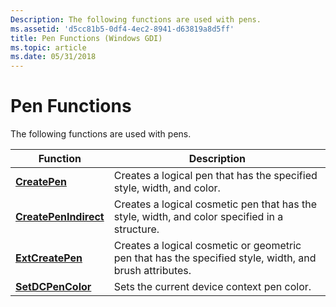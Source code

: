 ```yaml
---
Description: The following functions are used with pens.
ms.assetid: 'd5cc81b5-0df4-4ec2-8941-d63819a8d5ff'
title: Pen Functions (Windows GDI)
ms.topic: article
ms.date: 05/31/2018
---
```


# Pen Functions

The following functions are used with pens.



| Function                                       | Description                                                                                            |
|------------------------------------------------|--------------------------------------------------------------------------------------------------------|
| [**CreatePen**](/windows/desktop/api/Wingdi/nf-wingdi-createpen)                 | Creates a logical pen that has the specified style, width, and color.                                  |
| [**CreatePenIndirect**](/windows/desktop/api/Wingdi/nf-wingdi-createpenindirect) | Creates a logical cosmetic pen that has the style, width, and color specified in a structure.          |
| [**ExtCreatePen**](/windows/desktop/api/Wingdi/nf-wingdi-extcreatepen)           | Creates a logical cosmetic or geometric pen that has the specified style, width, and brush attributes. |
| [**SetDCPenColor**](/windows/desktop/api/Wingdi/nf-wingdi-setdcpencolor)         | Sets the current device context pen color.                                                             |



 

 

 




